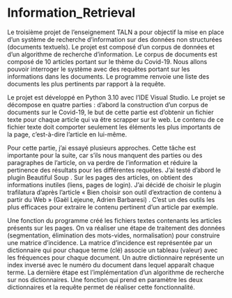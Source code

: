 # Information_Retrieval

Le troisième projet de l’enseignement TALN a pour objectif la mise en place d’un système de recherche d’information sur des données non structurées (documents textuels). Le projet est composé d’un corpus de données et d’un algorithme de recherche d’information. Le corpus de documents est composé de 10 articles portant sur le thème du Covid-19. Nous allons pouvoir interroger le système avec des requêtes portant sur les informations dans les documents. Le programme renvoie une liste des documents les plus pertinents par rapport à la requête.

Le projet est développé en Python 3.10 avec l’IDE Visual Studio. Le projet se décompose en quatre parties : d’abord la construction d’un corpus de documents sur le Covid-19, le but de cette partie est d’obtenir un fichier texte pour chaque article qui va être scrapper sur le web. Le contenu de ce fichier texte doit comporter seulement les éléments les plus importants de la page, c’est-à-dire l’article en lui-même. 

Pour cette partie, j’ai essayé plusieurs approches. Cette tâche est importante pour la suite, car s’ils nous manquent des parties ou des paragraphes de l’article, on va perdre de l’information et réduire la pertinence des résultats pour les différentes requêtes. J’ai testé d’abord le plugin Beautiful Soup . Sur les pages des articles, on obtient des informations inutiles (liens, pages de login). J’ai décidé de choisir le plugin trafilatura d’après l’article « Bien choisir son outil d’extraction de contenu à partir du Web » (Gaël Lejeune, Adrien Barbaresi) . C’est un des outils les plus efficaces pour extraire le contenu pertinent d’un article par exemple. 

Une fonction du programme créé les fichiers textes contenants les articles présents sur les pages. On va réaliser une étape de traitement des données (segmentation, élimination des mots-vides, normalisation) pour construire une matrice d’incidence. La matrice d’incidence est représentée par un dictionnaire qui pour chaque terme (clé) associe un tableau (valeur) avec les fréquences pour chaque document. Un autre dictionnaire représente un index inversé avec le numéro du document dans lequel apparaît chaque terme.
La dernière étape est l’implémentation d’un algorithme de recherche sur nos dictionnaires. Une fonction qui prend en paramètre les deux dictionnaires et la requête permet de réaliser cette fonctionnalité. 
